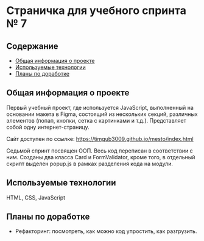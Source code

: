 # Страничка для учебного спринта № 7

## Содержание
* [Общая информация о проекте](#общая-информация-о-проекте)
* [Используемые технологии](#используемые-технологии)
* [Планы по доработке](#планы-по-доработке)

## Общая информация о проекте
Первый учебный проект, где используется JavaScript, выполненный на основании макета в Figma, состоящий из нескольких секций, различных элементов (попап, кнопки, сетка с картинками и т.д.). Представляет собой одну интернет-страницу.

Сайт доступен по ссылке: https://timgub3009.github.io/mesto/index.html

Седьмой спринт посвящен ООП. Весь код переписан в соответствии с ним. Созданы два класса Card и FormValidator, кроме того, в отдельный скрипт выделен popup.js в рамках разделения кода на модули.

## Используемые технологии
HTML, CSS, JavaScript

## Планы по доработке
* Рефакторинг: посмотреть, как можно код упростить, как разгрузить.
